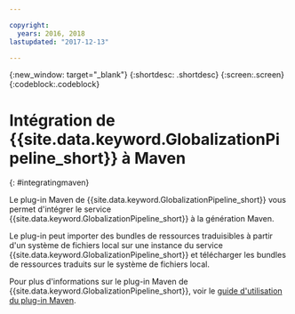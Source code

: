 ```yaml
---

copyright:
  years: 2016, 2018
lastupdated: "2017-12-13"

---
```


{:new_window: target="_blank"}
{:shortdesc: .shortdesc}
{:screen:.screen}
{:codeblock:.codeblock}

# Intégration de {{site.data.keyword.GlobalizationPipeline_short}} à Maven
{: #integratingmaven}


Le plug-in Maven de {{site.data.keyword.GlobalizationPipeline_short}} vous permet d'intégrer le service {{site.data.keyword.GlobalizationPipeline_short}} à la génération Maven.

Le plug-in peut importer des bundles de ressources traduisibles à partir d'un système de fichiers local sur une instance du service {{site.data.keyword.GlobalizationPipeline_short}} et télécharger les bundles de ressources traduits sur le système de fichiers local. 

Pour plus d'informations sur le plug-in Maven de {{site.data.keyword.GlobalizationPipeline_short}}, voir le [guide d'utilisation du plug-in Maven](https://github.com/IBM-Cloud/gp-java-tools/blob/master/gp-maven-plugin/README.md).
